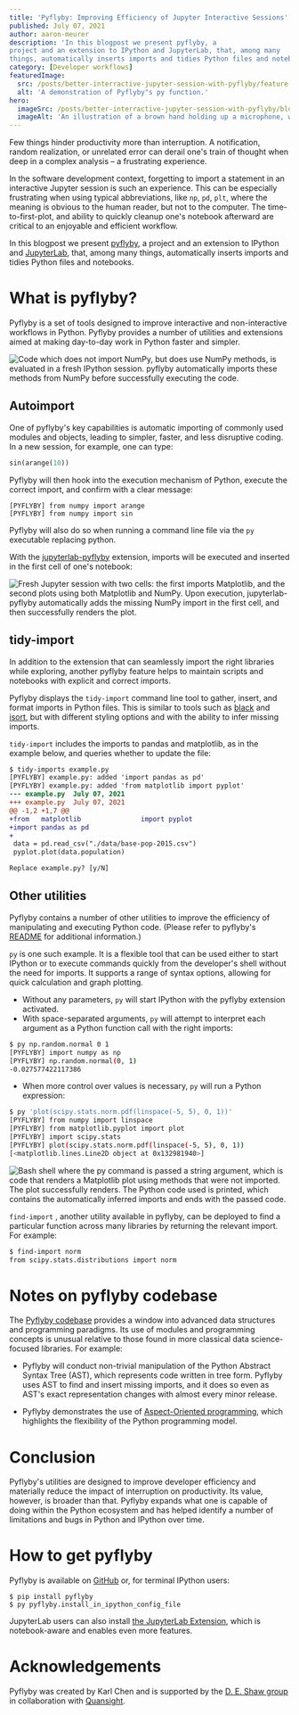 ```yaml
---
title: 'Pyflyby: Improving Efficiency of Jupyter Interactive Sessions'
published: July 07, 2021
author: aaron-meurer
description: 'In this blogpost we present pyflyby, a
project and an extension to IPython and JupyterLab, that, among many
things, automatically inserts imports and tidies Python files and notebooks.'
category: [Developer workflows]
featuredImage:
  src: /posts/better-interractive-jupyter-session-with-pyflyby/feature.png
  alt: 'A demonstration of Pyflyby"s py function.'
hero:
  imageSrc: /posts/better-interractive-jupyter-session-with-pyflyby/blog_hero_var1.svg
  imageAlt: 'An illustration of a brown hand holding up a microphone, with some graphical elements highlighting the top of the microphone.'
---
```


Few things hinder productivity more than interruption. A notification, random
realization, or unrelated error can derail one's train of thought when deep in a
complex analysis – a frustrating experience.

In the software development context, forgetting to import a statement in an
interactive Jupyter session is such an experience. This can be especially
frustrating when using typical abbreviations, like `np`, `pd`, `plt`, where the
meaning is obvious to the human reader, but not to the computer. The
time-to-first-plot, and ability to quickly cleanup one's notebook afterward
are critical to an enjoyable and efficient workflow.

In this blogpost we present [pyflyby](https://github.com/deshaw/pyflyby), a
project and an extension to IPython and
[JupyterLab](https://github.com/deshaw/jupyterlab-pyflyby), that, among many
things, automatically inserts imports and tidies Python files and notebooks.


# What is pyflyby?

Pyflyby is a set of tools designed to improve interactive and non-interactive
workflows in Python. Pyflyby provides a number of utilities and extensions aimed
at making day-to-day work in Python faster and simpler.

![Code which does not import NumPy, but does use NumPy methods, is evaluated in
a fresh IPython session. pyflyby automatically imports these methods from NumPy
before successfully executing the code.](/posts/better-interractive-jupyter-session-with-pyflyby/pfb-autoimport.gif)

## Autoimport

One of pyflyby's key capabilities is automatic importing of commonly used
modules and objects, leading to simpler, faster, and less disruptive coding. In
a new session, for example, one can type:

```python
sin(arange(10))
```

Pyflyby will then hook into the execution mechanism of Python, execute the
correct import, and confirm with a clear message:

```text
[PYFLYBY] from numpy import arange
[PYFLYBY] from numpy import sin
```

Pyflyby will also do so when running a command line file via
the `py` executable replacing python.

With the [jupyterlab-pyflyby](https://github.com/deshaw/jupyterlab-pyflyby) extension, imports will be executed and inserted in
the first cell of one's notebook:


![Fresh Jupyter session with two cells: the first imports Matplotlib, and the
second plots using both Matplotlib and NumPy. Upon execution, jupyterlab-pyflyby
automatically adds the missing NumPy import in the first cell, and then
successfully renders the plot.](/posts/better-interractive-jupyter-session-with-pyflyby/jlpfb.gif)

## tidy-import

In addition to the extension that can seamlessly import the right libraries
while exploring, another pyflyby feature helps to maintain scripts and notebooks
with explicit and correct imports.

Pyflyby displays the `tidy-import` command line tool to gather, insert, and
format imports in Python files. This is similar to tools such as
[black](https://pypi.org/project/black/) and
[isort](https://pypi.org/project/isort/), but with different styling options and
with the ability to infer missing imports.


`tidy-import` includes the imports to pandas and matplotlib, as in the example
below, and queries whether to update the file:

```diff
$ tidy-imports example.py
[PYFLYBY] example.py: added 'import pandas as pd'
[PYFLYBY] example.py: added 'from matplotlib import pyplot'
--- example.py	July 07, 2021
+++ example.py	July 07, 2021
@@ -1,2 +1,7 @@
+from   matplotlib               import pyplot
+import pandas as pd
+
 data = pd.read_csv("./data/base-pop-2015.csv")
 pyplot.plot(data.population)

Replace example.py? [y/N]
```

## Other utilities

Pyflyby contains a number of other utilities to improve the efficiency of
manipulating and executing Python code. (Please refer to pyflyby's
[README](https://github.com/deshaw/pyflyby) for additional information.)

`py` is one such example. It is a flexible tool that can be used either to start
IPython or to execute commands quickly from the developer's shell without the
need for imports. It supports a range of syntax options, allowing for quick
calculation and graph plotting.

 - Without any parameters, `py` will start IPython with the pyflyby extension
   activated.
 - With space-separated arguments, `py` will attempt to interpret each argument
   as a Python function call with the right imports:


```bash
$ py np.random.normal 0 1
[PYFLYBY] import numpy as np
[PYFLYBY] np.random.normal(0, 1)
-0.027577422117386
```

- When more control over values is necessary, `py` will run a Python expression:

```bash
$ py 'plot(scipy.stats.norm.pdf(linspace(-5, 5), 0, 1))'
[PYFLYBY] from numpy import linspace
[PYFLYBY] from matplotlib.pyplot import plot
[PYFLYBY] import scipy.stats
[PYFLYBY] plot(scipy.stats.norm.pdf(linspace(-5, 5), 0, 1))
[<matplotlib.lines.Line2D object at 0x132981940>]
```

![Bash shell where the py command is passed a string argument, which is code
that renders a Matplotlib plot using methods that were not imported. The plot 
successfully renders. The Python code used is printed, which contains the
automatically inferred imports and ends with the passed code.](/posts/better-interractive-jupyter-session-with-pyflyby/py-exec-matplotlib.png)

`find-import` , another utility available in pyflyby, can be deployed to find a
particular function across many libraries by returning the relevant import.  For
example:

```bash
$ find-import norm
from scipy.stats.distributions import norm
```

# Notes on pyflyby codebase

The [Pyflyby codebase](https://github.com/deshaw/pyflyby) provides a window into
advanced data structures and programming paradigms. Its use of modules and
programming concepts is unusual relative to those found in more classical data
science-focused libraries. For example:

 - Pyflyby will conduct non-trivial manipulation of the Python Abstract Syntax
   Tree (AST), which represents code written in tree form. Pyflyby uses AST to
   find and insert missing imports, and it does so even as AST's exact
   representation changes with almost every minor release.

 - Pyflyby demonstrates the use of  [Aspect-Oriented
   programming](https://en.wikipedia.org/wiki/Aspect-oriented_programming),
   which highlights the flexibility of the Python programming model.


# Conclusion

Pyflyby's utilities are designed to improve developer efficiency and materially
reduce the impact of interruption on productivity. Its value, however, is
broader than that. Pyflyby expands what one is capable of doing within the Python ecosystem
and has helped identify a number of limitations and bugs in Python and IPython
over time.

# How to get pyflyby

Pyflyby is available on [GitHub](https://github.com/deshaw/pyflyby) or, for
terminal IPython users:

```
$ pip install pyflyby
$ py pyflyby.install_in_ipython_config_file
```

JupyterLab users can also install [the JupyterLab
Extension](https://github.com/deshaw/jupyterlab-pyflyby), which is
notebook-aware and enables even more features.


# Acknowledgements

Pyflyby was created by Karl Chen and is supported by the [D. E. Shaw
group](https://www.deshaw.com/) in collaboration with [Quansight](https://www.quansight.com).










